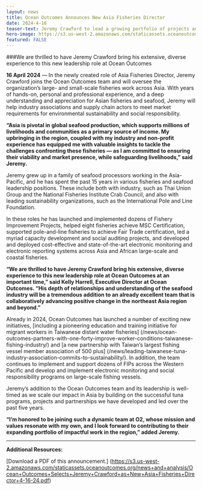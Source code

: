 ```yaml
---
layout: news
title: Ocean Outcomes Announces New Asia Fisheries Director
date: 2024-4-16
teaser-text: Jeremy Crawford to lead a growing portfolio of projects and partnerships across the Western Pacific region.
hero-image: https://s3.us-west-2.amazonaws.com/staticassets.oceanoutcomes.org/news+and+analysis/hero+images/jeremy-crawford-selected-as-asia-fisheries-director-hero.png
featured: FALSE
---
```

###We are thrilled to have Jeremy Crawford bring his extensive, diverse experience to this new leadership role at Ocean Outcomes

**16 April 2024** — In the newly created role of Asia Fisheries Director, Jeremy Crawford joins the Ocean Outcomes team and will oversee the organization’s large- and small-scale fisheries work across Asia. With years of hands-on, personal and professional experience, and a deep understanding and appreciation for Asian fisheries and seafood, Jeremy will help industry associations and supply chain actors to meet market requirements for environmental sustainability and social responsibility.

**“Asia is pivotal in global seafood production, which supports millions of livelihoods and communities as a primary source of income. My upbringing in the region, coupled with my industry and non-profit experience has equipped me with valuable insights to tackle the challenges confronting these fisheries — as I am committed to ensuring their viability and market presence, while safeguarding livelihoods,” said Jeremy.**

Jeremy grew up in a family of seafood processors working in the Asia-Pacific, and he has spent the past 15 years in various fisheries and seafood leadership positions. These include both with industry, such as Thai Union Group and the National Fisheries Institute Crab Council, and also with leading sustainability organizations, such as the International Pole and Line Foundation.

In these roles he has launched and implemented dozens of Fishery Improvement Projects, helped eight fisheries achieve MSC Certification, supported pole-and-line fisheries to achieve Fair Trade certification, led a myriad capacity development and social auditing projects, and developed and deployed cost-effective and state-of-the-art electronic monitoring and electronic reporting systems across Asia and African large-scale and coastal fisheries.

**“We are thrilled to have Jeremy Crawford bring his extensive, diverse experience to this new leadership role at Ocean Outcomes at an important time,” said Kelly Harrell, Executive Director at Ocean Outcomes. “His depth of relationships and understanding of the seafood industry will be a tremendous addition to an already excellent team that is collaboratively advancing positive change in the northeast Asia region and beyond.”**

Already in 2024, Ocean Outcomes has launched a number of exciting new initiatives, [including a pioneering education and training initiative for migrant workers in Taiwanese distant water fisheries] (/news/ocean-outcomes-partners-with-one-forty-improve-worker-conditions-taiwanese-fishing-industry/) and [a new partnership with Taiwan’s largest fishing vessel member association of 500 plus] (/news/leading-taiwanese-tuna-industry-association-commits-to-sustainability/). In addition, the team continues to implement and support dozens of FIPs across the Western Pacific and develop and implement electronic monitoring and social responsibility programs on large-scale fishing vessels.

Jeremy’s addition to the Ocean Outcomes team and its leadership is well-timed as we scale our impact in Asia by building on the successful tuna programs, projects and partnerships we have developed and led over the past five years.

**“I’m honored to be joining such a dynamic team at O2, whose mission and values resonate with my own, and I look forward to contributing to their expanding portfolio of impactful work in the region,” added Jeremy.**

----

**Additional Resources:**

[Download a PDF of this announcement.] (https://s3.us-west-2.amazonaws.com/staticassets.oceanoutcomes.org/news+and+analysis/Ocean+Outcomes+Selects+Jeremy+Crawford+as+New+Asia+Fisheries+Director+4-16-24.pdf)
